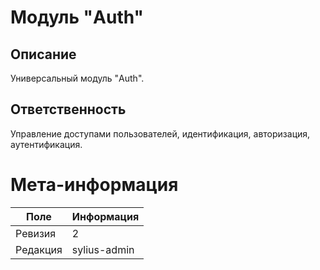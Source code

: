 # Модуль "Auth"
## Описание
Универсальный модуль "Auth".

## Ответственность
Управление доступами пользователей, идентификация, авторизация, аутентификация.

# Мета-информация
| Поле     | Информация   |
|----------|--------------|
| Ревизия  | 2            |
| Редакция | sylius-admin |

